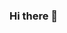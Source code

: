 ### Hi there 👋

<!--
**iPoe/iPoe** is a ✨ _special_ ✨ repository because its `README.md` (this file) appears on your GitHub profile.

Here are some ideas to get you started:

- 🔭 I’m currently working on ...
- 🌱 I’m currently learning Go & Vue
- 👯 I’m looking to collaborate on ...
- 🤔 I’m looking for help with ...
- 💬 Ask me about Django and GCP
- 📫 How to reach me: leonardosawi12@gmail.com
- 😄 Pronouns: ...
- ⚡ Fun fact: ...
-->
